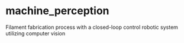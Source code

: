# machine_perception
Filament fabrication process  with a closed-loop control robotic system  utilizing computer vision
